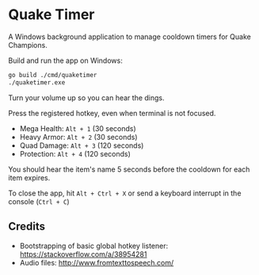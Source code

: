 # Quake Timer

A Windows background application to manage cooldown timers for Quake Champions.

Build and run the app on Windows:

```sh
go build ./cmd/quaketimer
./quaketimer.exe
```

Turn your volume up so you can hear the dings.

Press the registered hotkey, even when terminal is not focused.

- Mega Health: `Alt + 1` (30 seconds)
- Heavy Armor: `Alt + 2` (30 seconds)
- Quad Damage: `Alt + 3` (120 seconds)
- Protection: `Alt + 4` (120 seconds)

You should hear the item's name 5 seconds before the cooldown for each item expires.

To close the app, hit `Alt + Ctrl + X` or send a keyboard interrupt in the console (`Ctrl + C`)

## Credits

- Bootstrapping of basic global hotkey listener: https://stackoverflow.com/a/38954281
- Audio files: http://www.fromtexttospeech.com/
